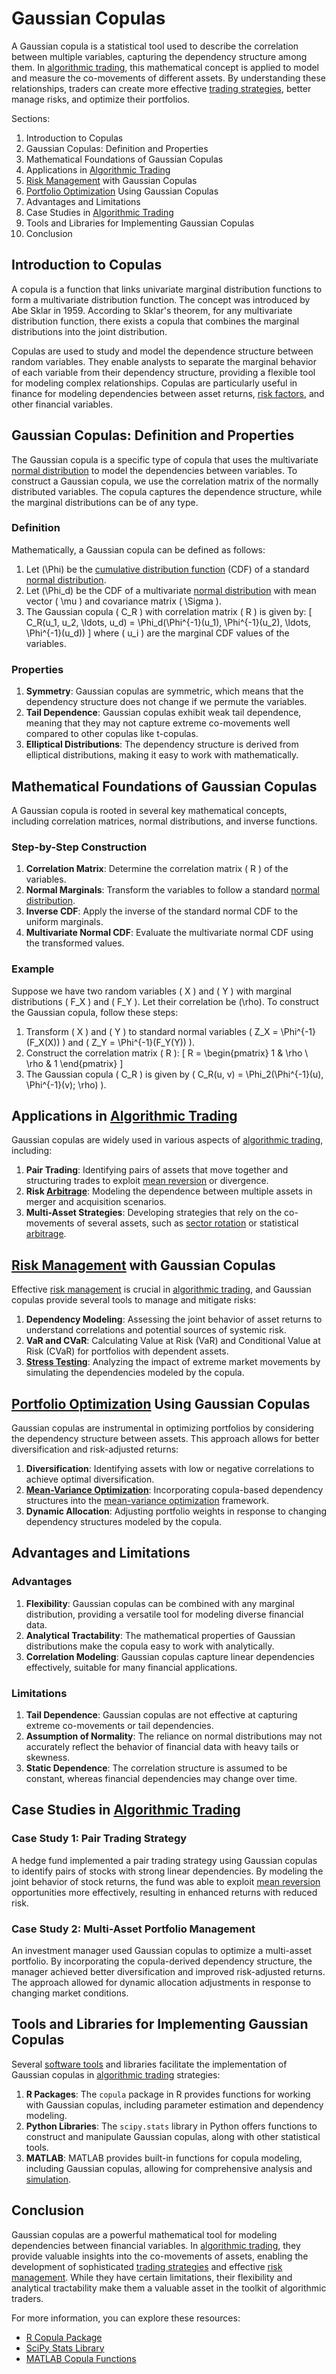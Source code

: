 # Gaussian Copulas

A Gaussian copula is a statistical tool used to describe the correlation between multiple variables, capturing the dependency structure among them. In [algorithmic trading](../a/algorithmic_trading.md), this mathematical concept is applied to model and measure the co-movements of different assets. By understanding these relationships, traders can create more effective [trading strategies](../t/trading_strategies.md), better manage risks, and optimize their portfolios.

Sections:
1. Introduction to Copulas
2. Gaussian Copulas: Definition and Properties
3. Mathematical Foundations of Gaussian Copulas
4. Applications in [Algorithmic Trading](../a/algorithmic_trading.md)
5. [Risk Management](../r/risk_management.md) with Gaussian Copulas
6. [Portfolio Optimization](../p/portfolio_optimization.md) Using Gaussian Copulas
7. Advantages and Limitations
8. Case Studies in [Algorithmic Trading](../a/algorithmic_trading.md)
9. Tools and Libraries for Implementing Gaussian Copulas
10. Conclusion

Introduction to Copulas
-----------------------

A copula is a function that links univariate marginal distribution functions to form a multivariate distribution function. The concept was introduced by Abe Sklar in 1959. According to Sklar's theorem, for any multivariate distribution function, there exists a copula that combines the marginal distributions into the joint distribution.

Copulas are used to study and model the dependence structure between random variables. They enable analysts to separate the marginal behavior of each variable from their dependency structure, providing a flexible tool for modeling complex relationships. Copulas are particularly useful in finance for modeling dependencies between asset returns, [risk factors](../r/risk_factors_in_trading.md), and other financial variables.

Gaussian Copulas: Definition and Properties
--------------------------------------------

The Gaussian copula is a specific type of copula that uses the multivariate [normal distribution](../n/normal_distribution_in_trading.md) to model the dependencies between variables. To construct a Gaussian copula, we use the correlation matrix of the normally distributed variables. The copula captures the dependence structure, while the marginal distributions can be of any type.

### Definition

Mathematically, a Gaussian copula can be defined as follows:

1. Let \(\Phi\) be the [cumulative distribution function](../c/cumulative_distribution_function_in_trading.md) (CDF) of a standard [normal distribution](../n/normal_distribution_in_trading.md).
2. Let \(\Phi_d\) be the CDF of a multivariate [normal distribution](../n/normal_distribution_in_trading.md) with mean vector \( \mu \) and covariance matrix \( \Sigma \).
3. The Gaussian copula \( C_R \) with correlation matrix \( R \) is given by:
\[ C_R(u_1, u_2, \ldots, u_d) = \Phi_d(\Phi^{-1}(u_1), \Phi^{-1}(u_2), \ldots, \Phi^{-1}(u_d)) \]
where \( u_i \) are the marginal CDF values of the variables.

### Properties

1. **Symmetry**: Gaussian copulas are symmetric, which means that the dependency structure does not change if we permute the variables.
2. **Tail Dependence**: Gaussian copulas exhibit weak tail dependence, meaning that they may not capture extreme co-movements well compared to other copulas like t-copulas.
3. **Elliptical Distributions**: The dependency structure is derived from elliptical distributions, making it easy to work with mathematically.

Mathematical Foundations of Gaussian Copulas
--------------------------------------------

A Gaussian copula is rooted in several key mathematical concepts, including correlation matrices, normal distributions, and inverse functions.

### Step-by-Step Construction

1. **Correlation Matrix**: Determine the correlation matrix \( R \) of the variables.
2. **Normal Marginals**: Transform the variables to follow a standard [normal distribution](../n/normal_distribution_in_trading.md).
3. **Inverse CDF**: Apply the inverse of the standard normal CDF to the uniform marginals.
4. **Multivariate Normal CDF**: Evaluate the multivariate normal CDF using the transformed values.

### Example

Suppose we have two random variables \( X \) and \( Y \) with marginal distributions \( F_X \) and \( F_Y \). Let their correlation be \(\rho\). To construct the Gaussian copula, follow these steps:

1. Transform \( X \) and \( Y \) to standard normal variables \( Z_X = \Phi^{-1}(F_X(X)) \) and \( Z_Y = \Phi^{-1}(F_Y(Y)) \).
2. Construct the correlation matrix \( R \):
\[ R = \begin{pmatrix} 1 & \rho \\ \rho & 1 \end{pmatrix} \]
3. The Gaussian copula \( C_R \) is given by \( C_R(u, v) = \Phi_2(\Phi^{-1}(u), \Phi^{-1}(v); \rho) \).

Applications in [Algorithmic Trading](../a/algorithmic_trading.md)
-----------------------------------

Gaussian copulas are widely used in various aspects of [algorithmic trading](../a/algorithmic_trading.md), including:

1. **Pair Trading**: Identifying pairs of assets that move together and structuring trades to exploit [mean reversion](../m/mean_reversion.md) or divergence.
2. **Risk [Arbitrage](../a/arbitrage.md)**: Modeling the dependence between multiple assets in merger and acquisition scenarios.
3. **Multi-Asset Strategies**: Developing strategies that rely on the co-movements of several assets, such as [sector rotation](../s/sector_rotation.md) or statistical [arbitrage](../a/arbitrage.md).

[Risk Management](../r/risk_management.md) with Gaussian Copulas
-------------------------------------

Effective [risk management](../r/risk_management.md) is crucial in [algorithmic trading](../a/algorithmic_trading.md), and Gaussian copulas provide several tools to manage and mitigate risks:

1. **Dependency Modeling**: Assessing the joint behavior of asset returns to understand correlations and potential sources of systemic risk.
2. **VaR and CVaR**: Calculating Value at Risk (VaR) and Conditional Value at Risk (CVaR) for portfolios with dependent assets.
3. **[Stress Testing](../s/stress_testing_in_trading.md)**: Analyzing the impact of extreme market movements by simulating the dependencies modeled by the copula.

[Portfolio Optimization](../p/portfolio_optimization.md) Using Gaussian Copulas
----------------------------------------------

Gaussian copulas are instrumental in optimizing portfolios by considering the dependency structure between assets. This approach allows for better diversification and risk-adjusted returns:

1. **Diversification**: Identifying assets with low or negative correlations to achieve optimal diversification.
2. **[Mean-Variance Optimization](../m/mean-variance_optimization.md)**: Incorporating copula-based dependency structures into the [mean-variance optimization](../m/mean-variance_optimization.md) framework.
3. **Dynamic Allocation**: Adjusting portfolio weights in response to changing dependency structures modeled by the copula.

Advantages and Limitations
--------------------------

### Advantages

1. **Flexibility**: Gaussian copulas can be combined with any marginal distribution, providing a versatile tool for modeling diverse financial data.
2. **Analytical Tractability**: The mathematical properties of Gaussian distributions make the copula easy to work with analytically.
3. **Correlation Modeling**: Gaussian copulas capture linear dependencies effectively, suitable for many financial applications.

### Limitations

1. **Tail Dependence**: Gaussian copulas are not effective at capturing extreme co-movements or tail dependencies.
2. **Assumption of Normality**: The reliance on normal distributions may not accurately reflect the behavior of financial data with heavy tails or skewness.
3. **Static Dependence**: The correlation structure is assumed to be constant, whereas financial dependencies may change over time.

Case Studies in [Algorithmic Trading](../a/algorithmic_trading.md)
-----------------------------------

### Case Study 1: Pair Trading Strategy

A hedge fund implemented a pair trading strategy using Gaussian copulas to identify pairs of stocks with strong linear dependencies. By modeling the joint behavior of stock returns, the fund was able to exploit [mean reversion](../m/mean_reversion.md) opportunities more effectively, resulting in enhanced returns with reduced risk.

### Case Study 2: Multi-Asset Portfolio Management

An investment manager used Gaussian copulas to optimize a multi-asset portfolio. By incorporating the copula-derived dependency structure, the manager achieved better diversification and improved risk-adjusted returns. The approach allowed for dynamic allocation adjustments in response to changing market conditions.

Tools and Libraries for Implementing Gaussian Copulas
-----------------------------------------------------

Several [software tools](../s/software_tools_for_trading.md) and libraries facilitate the implementation of Gaussian copulas in [algorithmic trading](../a/algorithmic_trading.md) strategies:

1. **R Packages**: The `copula` package in R provides functions for working with Gaussian copulas, including parameter estimation and dependency modeling.
2. **Python Libraries**: The `scipy.stats` library in Python offers functions to construct and manipulate Gaussian copulas, along with other statistical tools.
3. **MATLAB**: MATLAB provides built-in functions for copula modeling, including Gaussian copulas, allowing for comprehensive analysis and [simulation](../s/simulation_in_trading.md).

Conclusion
----------

Gaussian copulas are a powerful mathematical tool for modeling dependencies between financial variables. In [algorithmic trading](../a/algorithmic_trading.md), they provide valuable insights into the co-movements of assets, enabling the development of sophisticated [trading strategies](../t/trading_strategies.md) and effective [risk management](../r/risk_management.md). While they have certain limitations, their flexibility and analytical tractability make them a valuable asset in the toolkit of algorithmic traders.

For more information, you can explore these resources:
- [R Copula Package](https://cran.r-project.org/web/packages/copula/index.html)
- [SciPy Stats Library](https://docs.scipy.org/doc/scipy/reference/generated/scipy.stats.gaussian_kde.html)
- [MATLAB Copula Functions](https://www.mathworks.com/help/stats/copulas.html)
